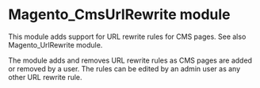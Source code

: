 # Magento_CmsUrlRewrite module

This module adds support for URL rewrite rules for CMS pages. See also Magento_UrlRewrite module.

The module adds and removes URL rewrite rules as CMS pages are added or removed by a user.
The rules can be edited by an admin user as any other URL rewrite rule.
